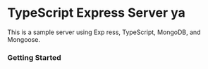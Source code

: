 # TypeScript Express Server     ya         
This is a sample server using Exp  ress, TypeScript, MongoDB, and Mongoose.

### Getting Started



